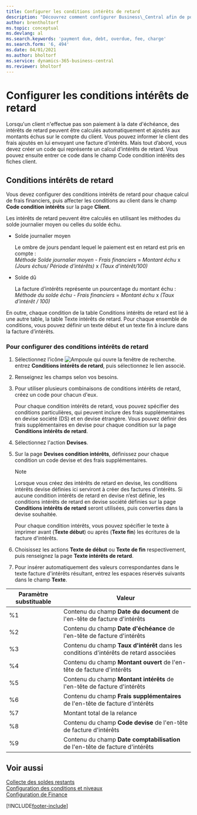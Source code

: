 ```yaml
---
title: Configurer les conditions intérêts de retard
description: "Découvrez comment configurer Business\_Central afin de pouvoir informer les clients des frais supplémentaires en envoyant des factures d’intérêts."
author: brentholtorf
ms.topic: conceptual
ms.devlang: al
ms.search.keywords: 'payment due, debt, overdue, fee, charge'
ms.search.form: '6, 494'
ms.date: 04/01/2021
ms.author: bholtorf
ms.service: dynamics-365-business-central
ms.reviewer: bholtorf
---
```

# Configurer les conditions intérêts de retard

Lorsqu'un client n'effectue pas son paiement à la date d'échéance, des intérêts de retard peuvent être calculés automatiquement et ajoutés aux montants échus sur le compte du client. Vous pouvez informer le client des frais ajoutés en lui envoyant une facture d'intérêts. Mais tout d’abord, vous devez créer un code qui représente un calcul d’intérêts de retard. Vous pouvez ensuite entrer ce code dans le champ Code condition intérêts des fiches client.  

## Conditions intérêts de retard

Vous devez configurer des conditions intérêts de retard pour chaque calcul de frais financiers, puis affecter les conditions au client dans le champ **Code condition intérêts** sur la page **Client**.

Les intérêts de retard peuvent être calculés en utilisant les méthodes du solde journalier moyen ou celles du solde échu.

* Solde journalier moyen  
  
  Le ombre de jours pendant lequel le paiement est en retard est pris en compte :  
  *Méthode Solde journalier moyen* - *Frais financiers* = *Montant échu* x *(Jours échus/ Période d'intérêts)* x *(Taux d'intérêt/100)*

* Solde dû  
  
  La facture d’intérêts représente un pourcentage du montant échu :  
  *Méthode du solde échu* - *Frais financiers* = *Montant échu* x *(Taux d'intérêt / 100)*

En outre, chaque condition de la table Conditions intérêts de retard est lié à une autre table, la table Texte intérêts de retard. Pour chaque ensemble de conditions, vous pouvez définir un texte début et un texte fin à inclure dans la facture d’intérêts.

### Pour configurer des conditions intérêts de retard

1. Sélectionnez l’icône ![Ampoule qui ouvre la fenêtre de recherche.](media/ui-search/search_small.png "Dites-moi ce que vous voulez faire") entrez **Conditions intérêts de retard**, puis sélectionnez le lien associé.  
2. Renseignez les champs selon vos besoins.
3. Pour utiliser plusieurs combinaisons de conditions intérêts de retard, créez un code pour chacun d'eux.

    Pour chaque condition intérêts de retard, vous pouvez spécifier des conditions particulières, qui peuvent inclure des frais supplémentaires en devise société (DS) et en devise étrangère. Vous pouvez définir des frais supplémentaires en devise pour chaque condition sur la page **Conditions intérêts de retard**.
4. Sélectionnez l'action **Devises**.
5. Sur la page **Devises condition intérêts**, définissez pour chaque condition un code devise et des frais supplémentaires.

    > [!NOTE]  
    > Lorsque vous créez des intérêts de retard en devise, les conditions intérêts devise définies ici serviront à créer des factures d'intérêts. Si aucune condition intérêts de retard en devise n’est définie, les conditions intérêts de retard en devise société définies sur la page **Conditions intérêts de retard** seront utilisées, puis converties dans la devise souhaitée.

    Pour chaque condition intérêts, vous pouvez spécifier le texte à imprimer avant (**Texte début**) ou après (**Texte fin**) les écritures de la facture d'intérêts.  
6. Choisissez les actions **Texte de début** ou **Texte de fin** respectivement, puis renseignez la page **Texte intérêts de retard**.
7. Pour insérer automatiquement des valeurs correspondantes dans le texte facture d'intérêts résultant, entrez les espaces réservés suivants dans le champ **Texte**.

|Paramètre substituable|Valeur|  
|-----------------|-----------|  
|%1|Contenu du champ **Date du document** de l'en-tête de facture d'intérêts|  
|%2|Contenu du champ **Date d'échéance** de l'en-tête de facture d'intérêts|  
|%3|Contenu du champ **Taux d'intérêt** dans les conditions d'intérêts de retard associées|  
|%4|Contenu du champ **Montant ouvert** de l'en-tête de facture d'intérêts|  
|%5|Contenu du champ **Montant intérêts** de l'en-tête de facture d'intérêts|  
|%6|Contenu du champ **Frais supplémentaires** de l'en-tête de facture d'intérêts|  
|%7|Montant total de la relance|  
|%8|Contenu du champ **Code devise** de l'en-tête de facture d'intérêts|  
|%9|Contenu du champ **Date comptabilisation** de l'en-tête de facture d'intérêts|  

## Voir aussi

[Collecte des soldes restants](receivables-collect-outstanding-balances.md)  
[Configuration des conditions et niveaux](finance-setup-reminders.md)  
[Configuration de Finance](finance-setup-finance.md)  


[!INCLUDE[footer-include](includes/footer-banner.md)]
